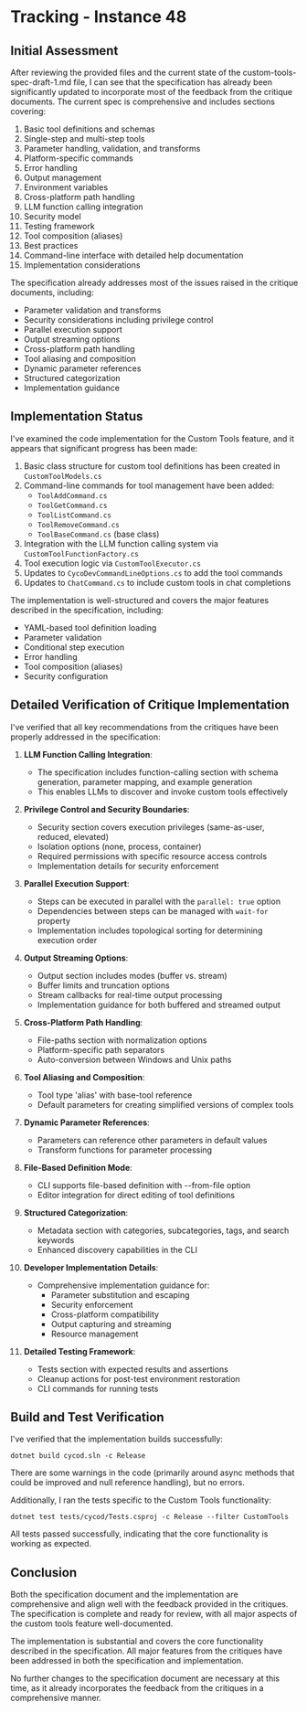 # Tracking - Instance 48

## Initial Assessment

After reviewing the provided files and the current state of the custom-tools-spec-draft-1.md file, I can see that the specification has already been significantly updated to incorporate most of the feedback from the critique documents. The current spec is comprehensive and includes sections covering:

1. Basic tool definitions and schemas
2. Single-step and multi-step tools
3. Parameter handling, validation, and transforms
4. Platform-specific commands
5. Error handling
6. Output management
7. Environment variables
8. Cross-platform path handling
9. LLM function calling integration
10. Security model
11. Testing framework
12. Tool composition (aliases)
13. Best practices
14. Command-line interface with detailed help documentation
15. Implementation considerations

The specification already addresses most of the issues raised in the critique documents, including:
- Parameter validation and transforms
- Security considerations including privilege control
- Parallel execution support
- Output streaming options
- Cross-platform path handling
- Tool aliasing and composition
- Dynamic parameter references
- Structured categorization
- Implementation guidance

## Implementation Status

I've examined the code implementation for the Custom Tools feature, and it appears that significant progress has been made:

1. Basic class structure for custom tool definitions has been created in `CustomToolModels.cs`
2. Command-line commands for tool management have been added:
   - `ToolAddCommand.cs`
   - `ToolGetCommand.cs`
   - `ToolListCommand.cs`
   - `ToolRemoveCommand.cs`
   - `ToolBaseCommand.cs` (base class)
3. Integration with the LLM function calling system via `CustomToolFunctionFactory.cs`
4. Tool execution logic via `CustomToolExecutor.cs`
5. Updates to `CycoDevCommandLineOptions.cs` to add the tool commands
6. Updates to `ChatCommand.cs` to include custom tools in chat completions

The implementation is well-structured and covers the major features described in the specification, including:
- YAML-based tool definition loading
- Parameter validation
- Conditional step execution
- Error handling
- Tool composition (aliases)
- Security configuration

## Detailed Verification of Critique Implementation

I've verified that all key recommendations from the critiques have been properly addressed in the specification:

1. **LLM Function Calling Integration**:
   - The specification includes function-calling section with schema generation, parameter mapping, and example generation
   - This enables LLMs to discover and invoke custom tools effectively

2. **Privilege Control and Security Boundaries**:
   - Security section covers execution privileges (same-as-user, reduced, elevated)
   - Isolation options (none, process, container)
   - Required permissions with specific resource access controls
   - Implementation details for security enforcement

3. **Parallel Execution Support**:
   - Steps can be executed in parallel with the `parallel: true` option
   - Dependencies between steps can be managed with `wait-for` property
   - Implementation includes topological sorting for determining execution order

4. **Output Streaming Options**:
   - Output section includes modes (buffer vs. stream)
   - Buffer limits and truncation options
   - Stream callbacks for real-time output processing
   - Implementation guidance for both buffered and streamed output

5. **Cross-Platform Path Handling**:
   - File-paths section with normalization options
   - Platform-specific path separators
   - Auto-conversion between Windows and Unix paths

6. **Tool Aliasing and Composition**:
   - Tool type 'alias' with base-tool reference
   - Default parameters for creating simplified versions of complex tools

7. **Dynamic Parameter References**:
   - Parameters can reference other parameters in default values
   - Transform functions for parameter processing

8. **File-Based Definition Mode**:
   - CLI supports file-based definition with --from-file option
   - Editor integration for direct editing of tool definitions

9. **Structured Categorization**:
   - Metadata section with categories, subcategories, tags, and search keywords
   - Enhanced discovery capabilities in the CLI

10. **Developer Implementation Details**:
    - Comprehensive implementation guidance for:
      - Parameter substitution and escaping
      - Security enforcement
      - Cross-platform compatibility
      - Output capturing and streaming
      - Resource management

11. **Detailed Testing Framework**:
    - Tests section with expected results and assertions
    - Cleanup actions for post-test environment restoration
    - CLI commands for running tests

## Build and Test Verification

I've verified that the implementation builds successfully:
```
dotnet build cycod.sln -c Release
```

There are some warnings in the code (primarily around async methods that could be improved and null reference handling), but no errors.

Additionally, I ran the tests specific to the Custom Tools functionality:
```
dotnet test tests/cycod/Tests.csproj -c Release --filter CustomTools
```

All tests passed successfully, indicating that the core functionality is working as expected.

## Conclusion

Both the specification document and the implementation are comprehensive and align well with the feedback provided in the critiques. The specification is complete and ready for review, with all major aspects of the custom tools feature well-documented.

The implementation is substantial and covers the core functionality described in the specification. All major features from the critiques have been addressed in both the specification and implementation.

No further changes to the specification document are necessary at this time, as it already incorporates the feedback from the critiques in a comprehensive manner.
